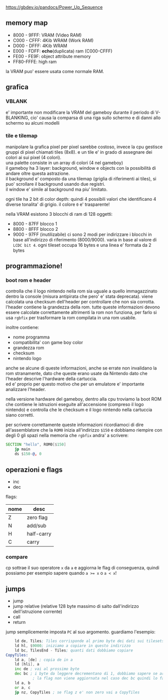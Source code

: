 https://gbdev.io/pandocs/Power_Up_Sequence

## memory map
* 8000 - 9FFF: VRAM (Video RAM)
* C000 - CFFF: 4Kib WRAM (Work RAM)
* D000 - DFFF: 4Kib WRAM
* E000 - FDFF: **echo**(duplicata) ram (C000-CFFF)
* FE00 - FE9F: object attribute memory
* FF80-FFFE: high ram

la VRAM puo' essere usata come normale RAM.

## grafica

### VBLANK
e' importante non modificare la VRAM del gameboy durante il periodo di V-BLANKING, cio' causa la comparsa di una riga sullo schermo e di danni allo schermo su alcuni modelli

### tile e tilemap
manipolare la grafica pixel per pixel sarebbe costoso, invece la cpu gestisce gruppi di pixel chiamati tiles (8x8). e un tile e' in grado di assegnare dei colori ai sui pixel (4 colori).  
una palette consiste in un array di colori (4 nel gameboy)  
il gameboy ha 3 layer: background, window e objects con la possibilità di andare oltre questa astrazione.  
il background e' composto da una tilemap (griglia di riferimenti ai tiles), si puo' scrollare il background usando due registri.  
il window e' simile al background ma piu' limitato.

ogni tile ha 2 bit di color depth: quindi 4 possibili valori che identificano 4 diverse tonalita' di grigio. il colore `0` e' trasparente!

nella VRAM esistono 3 blocchi di ram di 128 oggetti:
* 8000 - 87FF blocco 1
* 8800 - 8FFF blocco 2
* 9000 - 97FF (inutilizabile)
ci sono 2 modi per indirizzare i blocchi in base all'indirizzo di riferimento (8000/9000). varia in base al valore di `LCDC bit 4`.
ogni tileset occupa 16 bytes e una linea e' formata da 2 bytes
## programmazione!
### boot rom e header
controlla che il logo nintendo nella rom sia uguale a quello immagazzinato dentro la console (misura antipirata che pero' e' stata deprecata). viene calcolata una checksum dell'header per controllare che non sia corrotta. 
l'header contiene la grandezza della rom. tutte queste informazioni devono essere calcolate correttamente altrimenti la rom non funziona, per farlo si usa `rgbfix` per trasformare la rom compilata in una rom usabile.

inoltre contiene:
* nome programma
* compatibilita' con game boy color
* grandezza rom
* checksum
* nintendo logo

anche se alcune di queste informazioni, anche se errate non invalidano la rom stranamente, dato che queste erano usate da Nintendo dato che l'header descrive l'hardware della cartuccia.  
ed e' proprio per questo motivo che per un emulatore e' importante analizzare l'header.

nella versione hardware del gameboy, dentro alla cpu troviamo la boot ROM che contiene le istruzioni eseguite all'accensione (compreso il logo nintendo) e controlla che le checksum e il logo nintendo nella cartuccia siano corretti.  

per scrivere correttamente queste informazioni ricordiamoci di dire all'assemblatore che la `ROM0` inizia all'indirizzo `$150` e dobbiamo riempire con degli 0 gli spazi nella memoria che `rgbfix` andra' a scrivere:
```asm
SECTION "hello", ROM0[$150]
	jp main
	ds $150-@, 0
```

## operazioni e flags
* inc
* dec

flags:

| nome | desc       |
| ---- | ---------- |
| Z    | zero flag  |
| N    | add/sub    |
| H    | half-carry |
| C    | carry      |
### compare
cp sottrae il suo operatore `x` da `a` e aggiorna le flag di conseguenza, quindi possiamo per esempio sapere quando `a >= x` o `a < x`!  

## jumps
* jump
* jump relative (relative 128 byte massimo di salto dall'indirizzo dell'istruzione corrente)
* call
* return

jump semplicemente imposta `PC` al suo argomento. guardiamo l'esempio:
```asm
    ld de, Tiles; Tiles corrisponde al primo byte dei dati sui tilesets
    ld hl, $9000; iniziamo a copiare in questo indirizzo
    ld bc, TilesEnd - Tiles; quanti dati dobbiamo copiare
CopyTiles:
    ld a, [de] ; copia de in a
    ld [hli], a 
    inc de ; vai al prossimo byte
    dec bc ; i byte da leggere decrementano di 1, dobbiamo sapere se arriviamo a 0
		    ; la flag non viene aggiornata nel caso dec bc quindi lo facciamo manualmente
    ld a, b 
    or a, c
    jp nz, CopyTiles ; se flag z e' non zero vai a CopyTiles
```
